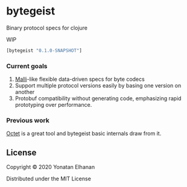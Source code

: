 # bytegeist

Binary protocol specs for clojure

WIP

```clojure
[bytegeist "0.1.0-SNAPSHOT"]
```

### Current goals
1. [Malli](https://github.com/metosin/malli)-like flexible data-driven specs for byte codecs
2. Support multiple protocol versions easily by basing one version on another
3. Protobuf compatibility without generating code, emphasizing rapid prototyping over performance.

### Previous work
[Octet](https://github.com/funcool/octet) is a great tool and bytegeist basic internals draw from it.<br>

## License

Copyright © 2020 Yonatan Elhanan

Distributed under the MIT License
